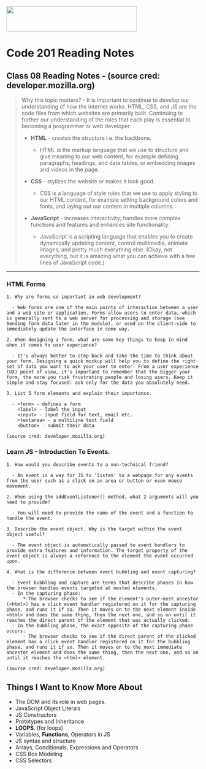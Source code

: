 <img src="https://members-csforall.imgix.net/members/logos/code-fellows-logo-horizontal-2-color-black.png" width="340" height="66">  

# Code 201 Reading Notes

## Class 08 Reading Notes - (source cred: developer.mozilla.org)  

> Why this topic matters? - It is important to continue to develop our understanding of how the internet works. HTML, CSS, and JS are the code files from which websites are primarily built. Continuing to further our understanding of the roles that each play is essential to becoming a programmer or web developer.
>
> - **HTML** - creates the structure i.e. the backbone.
>   - HTML is the markup language that we use to structure and give meaning to our web content, for example defining paragraphs, headings, and data tables, or embedding images and videos in the page.
> - **CSS** - stylizes the website or makes it look good.
>  
>   - CSS is a language of style rules that we use to apply styling to our HTML content, for example setting background colors and fonts, and laying out our content in multiple columns.
> - **JavaScript** - increases interactivity; handles more complex functions and features and enhances site functionality.
>  
>   - JavaScript is a scripting language that enables you to create dynamically updating content, control multimedia, animate images, and pretty much everything else. (Okay, not everything, but it is amazing what you can achieve with a few lines of JavaScript code.)
>  
---

### HTML Forms

```
1. Why are forms so important in web development?

  - Web forms are one of the main points of interaction between a user and a web site or application. Forms allow users to enter data, which is generally sent to a web server for processing and storage (see Sending form data later in the module), or used on the client-side to immediately update the interface in some way.

2. When designing a form, what are some key things to keep in mind when it comes to user experience?

  - It's always better to step back and take the time to think about your form. Designing a quick mockup will help you to define the right set of data you want to ask your user to enter. From a user experience (UX) point of view, it's important to remember that the bigger your form, the more you risk frustrating people and losing users. Keep it simple and stay focused: ask only for the data you absolutely need.

3. List 5 form elements and explain their importance.

  - <form> - defines a form
    <label> - label the input
    <input> - input field for text, email etc.
    <textarea> - a multiline text field
    <button> - submit their data

(source cred: developer.mozilla.org)  
```

### Learn JS - Introduction To Events.

```
1. How would you describe events to a non-technical friend?

  - An event is a way for JS to 'listen' to a webpage for any events from the user such as a click on an area or button or even mouse movement.

2. When using the addEventListener() method, what 2 arguments will you need to provide?

  - You will need to provide the name of the event and a function to handle the event.

3. Describe the event object. Why is the target within the event object useful?

  - The event object is automatically passed to event handlers to provide extra features and information. The target property of the event object is always a reference to the element the event occurred upon.

4. What is the difference between event bubbling and event capturing?

  - Event bubbling and capture are terms that describe phases in how the browser handles events targeted at nested elements.
  - In the capturing phase:
      * The browser checks to see if the element's outer-most ancestor (<html>) has a click event handler registered on it for the capturing phase, and runs it if so. Then it moves on to the next element inside <html> and does the same thing, then the next one, and so on until it reaches the direct parent of the element that was actually clicked.
  - In the bubbling phase, the exact opposite of the capturing phase occurs:
      - The browser checks to see if the direct parent of the clicked element has a click event handler registered on it for the bubbling phase, and runs it if so. Then it moves on to the next immediate ancestor element and does the same thing, then the next one, and so on until it reaches the <html> element.

(source cred: developer.mozilla.org)  
```
## Things I Want to Know More About

- The DOM and its role in web pages.
- JavaScript Object Literals
- JS Constructors
- Prototypes and Inheritance
- **LOOPS**. (for loops)
- Variables, **Functions**, Operators in JS
- JS syntax and structure
- Arrays, Conditionals, Expressions and Operators
- CSS Box Modeling
- CSS Selectors
